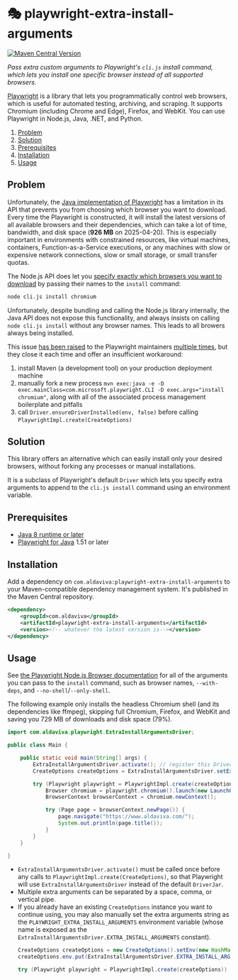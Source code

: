 🎭 playwright-extra-install-arguments
===

[![Maven Central Version](https://img.shields.io/maven-central/v/com.aldaviva/playwright-extra-install-arguments?logo=apachemaven&label=maven&color=success)](https://central.sonatype.com/artifact/com.aldaviva/playwright-extra-install-arguments)

*Pass extra custom arguments to Playwright's `cli.js` install command, which lets you install one specific browser instead of all supported browsers.*

[Playwright](https://playwright.dev) is a library that lets you programmatically control web browsers, which is useful for automated testing, archiving, and scraping. It supports Chromium (including Chrome and Edge), Firefox, and WebKit. You can use Playwright in Node.js, Java, .NET, and Python.

<!-- MarkdownTOC autolink="true" bracket="round" autoanchor="false" levels="1,2,3" bullets="1.,-" -->

1. [Problem](#problem)
1. [Solution](#solution)
1. [Prerequisites](#prerequisites)
1. [Installation](#installation)
1. [Usage](#usage)

<!-- /MarkdownTOC -->

## Problem
Unfortunately, the [Java implementation of Playwright](https://playwright.dev/java/docs/intro) has a limitation in its API that prevents you from choosing which browser you want to download. Every time the Playwright is constructed, it will install the latest versions of all available browsers and their dependencies, which can take a lot of time, bandwidth, and disk space (**926 MB** on 2025-04-20). This is especially important in environments with constrained resources, like virtual machines, containers, Function-as-a-Service executions, or any machines with slow or expensive network connections, slow or small storage, or small transfer quotas.

The Node.js API does let you [specify exactly which browsers you want to download](https://playwright.dev/docs/browsers#install-browsers) by passing their names to the `install` command:
```sh
node cli.js install chromium
```

Unfortunately, despite bundling and calling the Node.js library internally, the Java API does not expose this functionality, and always insists on calling `node cli.js install` without any browser names. This leads to all browers always being installed.

This issue [has been raised](https://github.com/microsoft/playwright-java/issues/215) to the Playwright maintainers [multiple times](https://github.com/microsoft/playwright-java/issues/388), but they close it each time and offer an insufficient workaround:
1. install Maven (a development tool) on your production deployment machine
1. manually fork a new process `mvn exec:java -e -D exec.mainClass=com.microsoft.playwright.CLI -D exec.args="install chromium"`, along with all of the associated process management boilerplate and pitfalls
1. call `Driver.ensureDriverInstalled(env, false)` before calling `PlaywrightImpl.create(CreateOptions)`

## Solution
This library offers an alternative which can easily install only your desired browsers, without forking any processes or manual installations.

It is a subclass of Playwright's default `Driver` which lets you specify extra arguments to append to the `cli.js install` command using an environment variable.

## Prerequisites
- [Java 8 runtime or later](https://adoptium.net/temurin/releases/)
- [Playwright for Java](https://central.sonatype.com/artifact/com.microsoft.playwright/playwright) 1.51 or later

## Installation
Add a dependency on `com.aldaviva:playwright-extra-install-arguments` to your Maven-compatible dependency management system. It's published in the Maven Central repository.

```xml
<dependency>
    <groupId>com.aldaviva</groupId>
    <artifactId>playwright-extra-install-arguments</artifactId>
    <version><!-- whatever the latest version is--></version>
</dependency>
```

## Usage

See [the Playwright Node.js Browser documentation](https://playwright.dev/docs/browsers) for all of the arguments you can pass to the `install` command, such as browser names, `--with-deps`, and `--no-shell`/`--only-shell`.

The following example only installs the headless Chromium shell (and its dependencies like ffmpeg), skipping full Chromium, Firefox, and WebKit and saving you 729 MB of downloads and disk space (79%).

```java
import com.aldaviva.playwright.ExtraInstallArgumentsDriver;

public class Main {

    public static void main(String[] args) {
        ExtraInstallArgumentsDriver.activate(); // register this Driver class
        CreateOptions createOptions = ExtraInstallArgumentsDriver.setExtraInstallArguments("chromium --with-deps --only-shell");

        try (Playwright playwright = PlaywrightImpl.create(createOptions)) {
            Browser chromium = playwright.chromium().launch(new LaunchOptions().setHeadless(true));
            BrowserContext browserContext = chromium.newContext();

            try (Page page = browserContext.newPage()) {
                page.navigate("https://www.aldaviva.com/");
                System.out.println(page.title());
            }
        }
    }

}
```

- `ExtraInstallArgumentsDriver.activate()` must be called once before any calls to `PlaywrightImpl.create(CreateOptions)`, so that Playwright will use `ExtraInstallArgumentsDriver` instead of the default `DriverJar`.
- Multiple extra arguments can be separated by a space, comma, or vertical pipe.
- If you already have an existing `CreateOptions` instance you want to continue using, you may also manually set the extra arguments string as the `PLAYWRIGHT_EXTRA_INSTALL_ARGUMENTS` environment variable (whose name is exposed as the `ExtraInstallArgumentsDriver.EXTRA_INSTALL_ARGUMENTS` constant).
    ```java
    CreateOptions createOptions = new CreateOptions().setEnv(new HashMap<>());
    createOptions.env.put(ExtraInstallArgumentsDriver.EXTRA_INSTALL_ARGUMENTS, "firefox");
    
    try (Playwright playwright = PlaywrightImpl.create(createOptions)) {
    ```